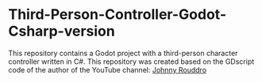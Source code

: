 # Third-Person-Controller-Godot-Csharp-version
This repository contains a Godot project with a third-person character controller written in C#.
This repository was created based on the GDscript code of the author of the YouTube channel: [Johnny Rouddro](https://youtube.com/@johnnyrouddro?si=UcJHAmfs5x1RcWo8)
